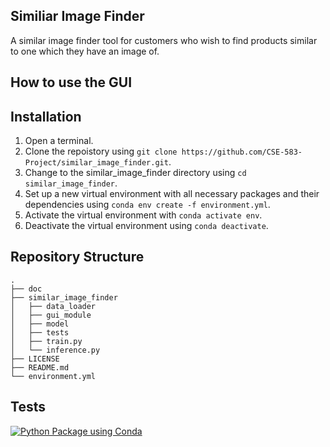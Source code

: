 ## Similiar Image Finder<br/>

A similar image finder tool for customers who wish to find products similar to one which they have an image of.

## How to use the GUI

## Installation
1. Open a terminal.
2. Clone the repoistory using `git clone https://github.com/CSE-583-Project/similar_image_finder.git`.
3. Change to the similar_image_finder directory using `cd similar_image_finder`.
4. Set up a new virtual environment with all necessary packages and their dependencies using `conda env create -f environment.yml`.
5. Activate the virtual environment with `conda activate env`.
6. Deactivate the virtual environment using `conda deactivate`.

## Repository Structure
 ```
.
├── doc
├── similar_image_finder
│   ├── data_loader
│   ├── gui_module
│   ├── model
│   ├── tests
│   ├── train.py
│   └── inference.py
├── LICENSE
├── README.md
└── environment.yml
 ```

## Tests

[![Python Package using Conda](https://github.com/CSE-583-Project/similar_image_finder/actions/workflows/python-package-conda.yml/badge.svg)](https://github.com/CSE-583-Project/similar_image_finder/actions/workflows/python-package-conda.yml)